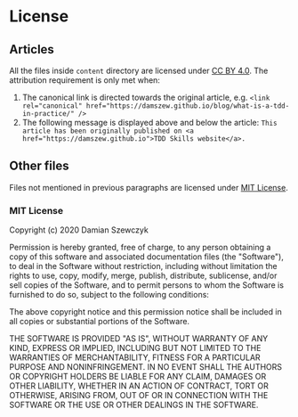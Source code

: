 # License

## Articles

All the files inside `content` directory are licensed under
[CC BY 4.0](https://creativecommons.org/licenses/by/4.0/). The attribution requirement is only met when:

1. The canonical link is directed towards the original article, e.g.
   `<link rel="canonical" href="https://damszew.github.io/blog/what-is-a-tdd-in-practice/" />`
2. The following message is displayed above and below the article:
   `This article has been originally published on <a href="https://damszew.github.io">TDD Skills website</a>.`

## Other files

Files not mentioned in previous paragraphs are licensed under [MIT License](#mit-license).

### MIT License

Copyright (c) 2020 Damian Szewczyk

Permission is hereby granted, free of charge, to any person obtaining a copy
of this software and associated documentation files (the "Software"), to deal
in the Software without restriction, including without limitation the rights
to use, copy, modify, merge, publish, distribute, sublicense, and/or sell
copies of the Software, and to permit persons to whom the Software is
furnished to do so, subject to the following conditions:

The above copyright notice and this permission notice shall be included in all
copies or substantial portions of the Software.

THE SOFTWARE IS PROVIDED "AS IS", WITHOUT WARRANTY OF ANY KIND, EXPRESS OR
IMPLIED, INCLUDING BUT NOT LIMITED TO THE WARRANTIES OF MERCHANTABILITY,
FITNESS FOR A PARTICULAR PURPOSE AND NONINFRINGEMENT. IN NO EVENT SHALL THE
AUTHORS OR COPYRIGHT HOLDERS BE LIABLE FOR ANY CLAIM, DAMAGES OR OTHER
LIABILITY, WHETHER IN AN ACTION OF CONTRACT, TORT OR OTHERWISE, ARISING FROM,
OUT OF OR IN CONNECTION WITH THE SOFTWARE OR THE USE OR OTHER DEALINGS IN THE
SOFTWARE.
